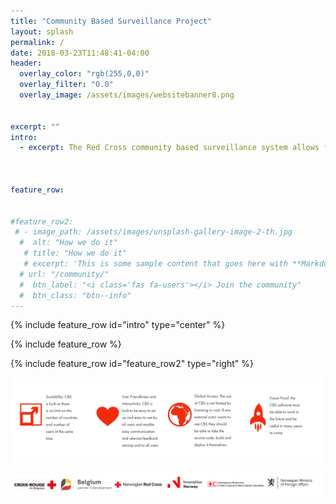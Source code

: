 ```yaml
---
title: "Community Based Surveillance Project"
layout: splash
permalink: /
date: 2018-03-23T11:48:41-04:00
header:
  overlay_color: "rgb(255,0,0)"
  overlay_filter: "0.0"
  overlay_image: /assets/images/websitebanner8.png
    
 
excerpt: ""
intro: 
  - excerpt: The Red Cross community based surveillance system allows for people to report on health risks in their communities. By monitoring real-time data, we can respond to an outbreak before it spins out of control, thereby saving lives.
  
  
  
feature_row:


#feature_row2:
 # - image_path: /assets/images/unsplash-gallery-image-2-th.jpg
  #  alt: "How we do it"
   # title: "How we do it"
   # excerpt: 'This is some sample content that goes here with **Markdown** formatting. Right aligned with' 
  # url: "/community/"
  #  btn_label: "<i class='fas fa-users'></i> Join the community"
  #  btn_class: "btn--info"
---
```


{% include feature_row id="intro" type="center" %}

{% include feature_row %}

{% include feature_row id="feature_row2" type="right" %}
  
  <a href="/assets/images/Frontpageimage2.png"><img src="/assets/images/Frontpageimage2.png"></a>
    
  <a href="/assets/images/logos1.png"><img src="/assets/images/logos1.png"></a>
  
 
